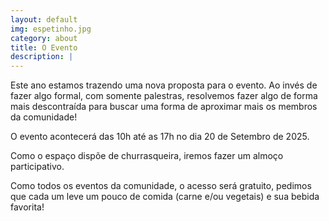 ```yaml
---
layout: default
img: espetinho.jpg
category: about
title: O Evento
description: |
---
```

  Este ano estamos trazendo uma nova proposta para o evento. Ao invés de fazer algo formal, com somente palestras, resolvemos fazer algo de forma mais descontraída para buscar uma forma de aproximar mais os membros da comunidade!

  O evento acontecerá das 10h até as 17h no dia 20 de Setembro de 2025.

  Como o espaço dispõe de churrasqueira, iremos fazer um almoço participativo.

Como todos os eventos da comunidade, o acesso será gratuito, pedimos que cada um leve um pouco de comida (carne e/ou vegetais) e sua bebida favorita!

